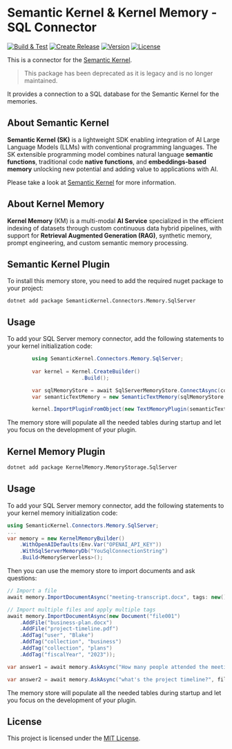 # Semantic Kernel & Kernel Memory - SQL Connector

[![Build & Test](https://github.com/kbeaugrand/SemanticKernel.Connectors.Memory.SqlServer/actions/workflows/build_test.yml/badge.svg)](https://github.com/kbeaugrand/SemanticKernel.Connectors.Memory.SqlServer/actions/workflows/build_test.yml)
[![Create Release](https://github.com/kbeaugrand/SemanticKernel.Connectors.Memory.SqlServer/actions/workflows/publish.yml/badge.svg)](https://github.com/kbeaugrand/SemanticKernel.Connectors.Memory.SqlServer/actions/workflows/publish.yml)
[![Version](https://img.shields.io/github/v/release/kbeaugrand/SemanticKernel.Connectors.Memory.SqlServer)](https://img.shields.io/github/v/release/kbeaugrand/SemanticKernel.Connectors.Memory.SqlServer)
[![License](https://img.shields.io/github/license/kbeaugrand/SemanticKernel.Connectors.Memory.SqlServer)](https://img.shields.io/github/v/release/kbeaugrand/SemanticKernel.Connectors.Memory.SqlServer)

This is a connector for the [Semantic Kernel](https://aka.ms/semantic-kernel).

> This package has been deprecated as it is legacy and is no longer maintained.

It provides a connection to a SQL database for the Semantic Kernel for the memories.

## About Semantic Kernel

**Semantic Kernel (SK)** is a lightweight SDK enabling integration of AI Large
Language Models (LLMs) with conventional programming languages. The SK
extensible programming model combines natural language **semantic functions**,
traditional code **native functions**, and **embeddings-based memory** unlocking
new potential and adding value to applications with AI.

Please take a look at [Semantic Kernel](https://aka.ms/semantic-kernel) for more information.

## About Kernel Memory

**Kernel Memory** (KM) is a multi-modal **AI Service** specialized in the efficient indexing of datasets through custom continuous data hybrid pipelines, with support for **Retrieval Augmented Generation (RAG)**, synthetic memory, prompt engineering, and custom semantic memory processing.


## Semantic Kernel Plugin

To install this memory store, you need to add the required nuget package to your project:

```dotnetcli
dotnet add package SemanticKernel.Connectors.Memory.SqlServer
```

## Usage

To add your SQL Server memory connector, add the following statements to your kernel initialization code:

```csharp
        using SemanticKernel.Connectors.Memory.SqlServer;
            
        var kernel = Kernel.CreateBuilder()
                        .Build();

        var sqlMemoryStore = await SqlServerMemoryStore.ConnectAsync(connectionString: "Server=.;Database=SK;Trusted_Connection=True;");
        var semanticTextMemory = new SemanticTextMemory(sqlMemoryStore, kernel.GetRequiredService<ITextEmbeddingGenerationService>());

        kernel.ImportPluginFromObject(new TextMemoryPlugin(semanticTextMemory));

```

The memory store will populate all the needed tables during startup and let you focus on the development of your plugin.

## Kernel Memory Plugin

```bash
dotnet add package KernelMemory.MemoryStorage.SqlServer
```

## Usage

To add your SQL Server memory connector, add the following statements to your kernel memory initialization code:

```csharp
using SemanticKernel.Connectors.Memory.SqlServer;
...
var memory = new KernelMemoryBuilder()
    .WithOpenAIDefaults(Env.Var("OPENAI_API_KEY"))
    .WithSqlServerMemoryDb("YouSqlConnectionString")
    .Build<MemoryServerless>();
```

Then you can use the memory store to import documents and ask questions:

```csharp
// Import a file
await memory.ImportDocumentAsync("meeting-transcript.docx", tags: new() { { "user", "Blake" } });

// Import multiple files and apply multiple tags
await memory.ImportDocumentAsync(new Document("file001")
    .AddFile("business-plan.docx")
    .AddFile("project-timeline.pdf")
    .AddTag("user", "Blake")
    .AddTag("collection", "business")
    .AddTag("collection", "plans")
    .AddTag("fiscalYear", "2023"));

var answer1 = await memory.AskAsync("How many people attended the meeting?");

var answer2 = await memory.AskAsync("what's the project timeline?", filter: new MemoryFilter().ByTag("user", "Blake"));
```

The memory store will populate all the needed tables during startup and let you focus on the development of your plugin.

## License

This project is licensed under the [MIT License](LICENSE).
